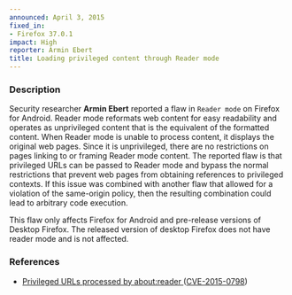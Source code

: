 ```yaml
---
announced: April 3, 2015
fixed_in:
- Firefox 37.0.1
impact: High
reporter: Armin Ebert
title: Loading privileged content through Reader mode
---
```


<h3>Description</h3>

<p>Security researcher <strong>Armin Ebert</strong> reported a flaw in
<code>Reader mode</code> on Firefox for Android. Reader mode reformats web
content for easy readability and operates as unprivileged content that is the
equivalent of the formatted content. When Reader mode is unable to process
content, it displays the original web pages. Since it is unprivileged, there are
no restrictions on pages linking to or framing Reader mode content. The reported
flaw is that privileged URLs can be passed to Reader mode and bypass the normal
restrictions that prevent web pages from obtaining references to privileged
contexts. If this issue was combined with another flaw that allowed for a
violation of the same-origin policy, then the resulting combination could lead
to arbitrary code execution.
</p>

<p class="note">This flaw only affects Firefox for Android and pre-release
versions of Desktop Firefox. The released version of desktop Firefox does not
have reader mode and is not affected.
</p>

<h3>References</h3>

<ul>
  <li><a href="https://bugzilla.mozilla.org/show_bug.cgi?id=1147597">
       Privileged URLs processed by about:reader </a>
(<a href="http://cve.mitre.org/cgi-bin/cvename.cgi?name=CVE-2015-0798"
class="ex-ref">CVE-2015-0798</a>)</li>
</ul>




